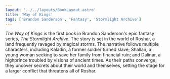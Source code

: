 ```yaml
---
layout: '../../layouts/BookLayout.astro'
title: 'Way of Kings'
tags: ['Brandon Sanderson', 'Fantasy', 'Stormlight Archive']
---
```


_The Way of Kings_ is the first book in Brandon Sanderson's epic fantasy series, _The Stormlight Archive_. The story is set in the world of Roshar, a land frequently ravaged by magical storms. The narrative follows multiple characters, including Kaladin, a former soldier turned slave; Shallan, a young woman seeking to save her family from financial ruin; and Dalinar, a highprince troubled by visions of ancient times. As their paths converge, they uncover secrets about their world and themselves, setting the stage for a larger conflict that threatens all of Roshar.
